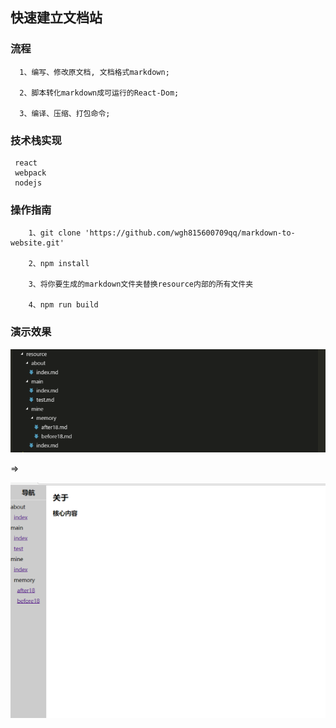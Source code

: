 ##  快速建立文档站


### 流程

```
  1、编写、修改原文档, 文档格式markdown;

  2、脚本转化markdown成可运行的React-Dom;
  
  3、编译、压缩、打包命令;

```


### 技术栈实现

```
 react
 webpack
 nodejs
```


### 操作指南

```
    1、git clone 'https://github.com/wgh815600709qq/markdown-to-website.git'

    2、npm install
    
    3、将你要生成的markdown文件夹替换resource内部的所有文件夹

    4、npm run build

```
### 演示效果

![文档](https://github.com/wgh815600709qq/markdown-to-website/blob/master/markdown2.png)

 =>
 
![网站](https://github.com/wgh815600709qq/markdown-to-website/blob/master/markdown1.png)
